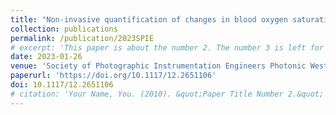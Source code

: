 ```yaml
---
title: "Non-invasive quantification of changes in blood oxygen saturation of the internal jugular vein: theoretical evaluation and in-vivo demonstration"
collection: publications
permalink: /publication/2023SPIE
# excerpt: 'This paper is about the number 2. The number 3 is left for future work.'
date: 2023-01-26
venue: 'Society of Photographic Instrumentation Engineers Photonic West Conference at San Francisco (SPIE Photonic West)' 
paperurl: 'https://doi.org/10.1117/12.2651106'
doi: 10.1117/12.2651106
# citation: 'Your Name, You. (2010). &quot;Paper Title Number 2.&quot; <i>Journal 1</i>. 1(2).'
---
```

<!-- This paper is about the number 2. The number 3 is left for future work. -->

<!-- [Download paper here](http://academicpages.github.io/files/paper2.pdf) -->

<!-- Recommended citation: Your Name, You. (2010). "Paper Title Number 2." <i>Journal 1</i>. 1(2). -->
